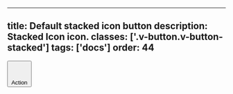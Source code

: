<!--
 *              © 2025 Visa
 *
 * Licensed under the Apache License, Version 2.0 (the "License");
 * you may not use this file except in compliance with the License.
 * You may obtain a copy of the License at
 *
 *         http://www.apache.org/licenses/LICENSE-2.0
 *
 * Unless required by applicable law or agreed to in writing, software
 * distributed under the License is distributed on an "AS IS" BASIS,
 * WITHOUT WARRANTIES OR CONDITIONS OF ANY KIND, either express or implied.
 * See the License for the specific language governing permissions and
 * limitations under the License.
 *
 -->
---
title: Default stacked icon button
description: Stacked Icon icon. 
classes: ['.v-button.v-button-stacked']
tags: ['docs']
order: 44
---

<button class="v-button v-button-tertiary v-button-stacked" type="button">
  <svg aria-hidden="true" class="v-icon v-icon-visa v-icon-low" focusable="false" viewbox="0 0 24 24">
    <use href="#visa-glossary-low">
    </use>
  </svg>
  Action
</button>
